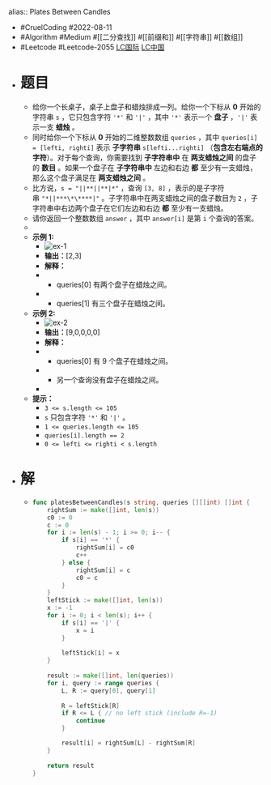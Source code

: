 alias:: Plates Between Candles

- #CruelCoding #2022-08-11
- #Algorithm #Medium #[[二分查找]] #[[前缀和]] #[[字符串]] #[[数组]]
- #Leetcode #Leetcode-2055 [LC国际](https://leetcode.com/problems/plates-between-candles/) [LC中国](https://leetcode.cn/problems/plates-between-candles/)
- # 题目
	- 给你一个长桌子，桌子上盘子和蜡烛排成一列。给你一个下标从 **0** 开始的字符串 `s` ，它只包含字符 `'*'` 和 `'|'` ，其中 `'*'` 表示一个 **盘子** ，`'|'` 表示一支 **蜡烛** 。
	- 同时给你一个下标从 **0** 开始的二维整数数组 `queries` ，其中 `queries[i] = [lefti, righti]` 表示 **子字符串** `s[lefti...righti]` （**包含左右端点的字符**）。对于每个查询，你需要找到 **子字符串中** 在 **两支蜡烛之间** 的盘子的 **数目** 。如果一个盘子在 **子字符串中** 左边和右边 **都** 至少有一支蜡烛，那么这个盘子满足在 **两支蜡烛之间** 。
	- 比方说，`s = "||**||**|*"` ，查询 `[3, 8]` ，表示的是子字符串 `"*||***\*\****|"` 。子字符串中在两支蜡烛之间的盘子数目为 `2` ，子字符串中右边两个盘子在它们左边和右边 **都** 至少有一支蜡烛。
	- 请你返回一个整数数组 `answer` ，其中 `answer[i]` 是第 `i` 个查询的答案。
	-
	- **示例 1:**
		- ![ex-1](https://assets.leetcode.com/uploads/2021/10/04/ex-1.png)
		- **输出：**[2,3]
		- **解释：**
		- - queries[0] 有两个盘子在蜡烛之间。
		- - queries[1] 有三个盘子在蜡烛之间。
	- **示例 2:**
		- ![ex-2](https://assets.leetcode.com/uploads/2021/10/04/ex-2.png)
		- **输出：**[9,0,0,0,0]
		- **解释：**
		- - queries[0] 有 9 个盘子在蜡烛之间。
		- - 另一个查询没有盘子在蜡烛之间。
		-
	- **提示：**
		- `3 <= s.length <= 105`
		- `s` 只包含字符 `'*'` 和 `'|'` 。
		- `1 <= queries.length <= 105`
		- `queries[i].length == 2`
		- `0 <= lefti <= righti < s.length`
- # 解
	- ```go
	  func platesBetweenCandles(s string, queries [][]int) []int {
	      rightSum := make([]int, len(s))
	      c0 := 0
	      c := 0
	      for i := len(s) - 1; i >= 0; i-- {
	          if s[i] == '*' {
	              rightSum[i] = c0
	              c++
	          } else {
	              rightSum[i] = c
	              c0 = c
	          }
	      }
	      leftStick := make([]int, len(s))
	      x := -1
	      for i := 0; i < len(s); i++ {
	          if s[i] == '|' {
	              x = i
	          }
	          
	          leftStick[i] = x
	      }
	      
	      result := make([]int, len(queries))
	      for i, query := range queries {
	          L, R := query[0], query[1]
	          
	          R = leftStick[R]
	          if R <= L { // no left stick (include R=-1)
	              continue
	          }
	  
	          result[i] = rightSum[L] - rightSum[R]
	      }
	      
	      return result
	  }
	  ```